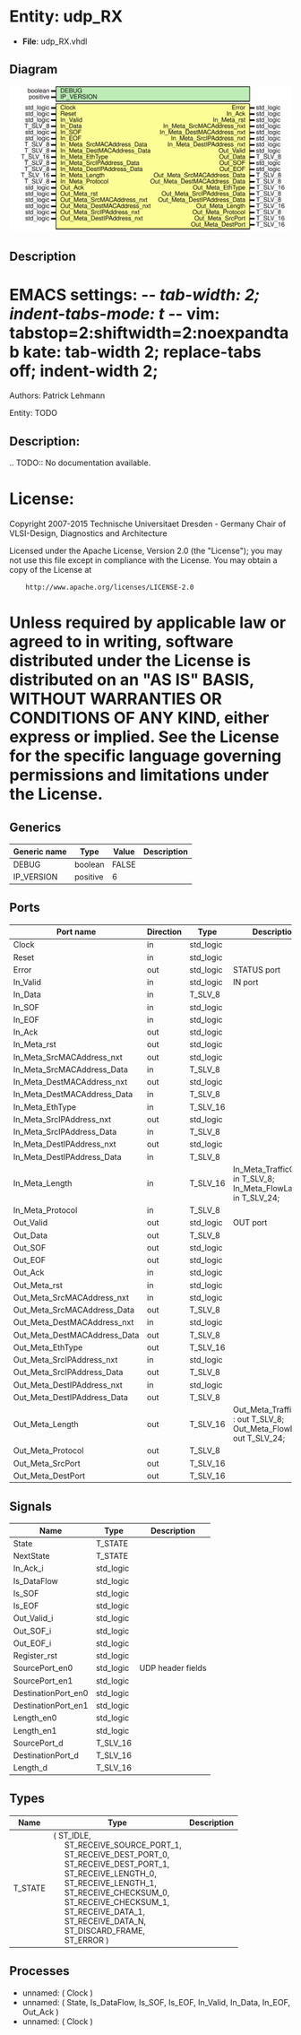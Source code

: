 # Entity: udp_RX

- **File**: udp_RX.vhdl
## Diagram

![Diagram](udp_RX.svg "Diagram")
## Description

 EMACS settings: -*-  tab-width: 2; indent-tabs-mode: t -*-
 vim: tabstop=2:shiftwidth=2:noexpandtab
 kate: tab-width 2; replace-tabs off; indent-width 2;
 =============================================================================
 Authors:				 	Patrick Lehmann

 Entity:				 	TODO

 Description:
 -------------------------------------
 .. TODO:: No documentation available.

 License:
 =============================================================================
 Copyright 2007-2015 Technische Universitaet Dresden - Germany
										 Chair of VLSI-Design, Diagnostics and Architecture

 Licensed under the Apache License, Version 2.0 (the "License");
 you may not use this file except in compliance with the License.
 You may obtain a copy of the License at

		http://www.apache.org/licenses/LICENSE-2.0

 Unless required by applicable law or agreed to in writing, software
 distributed under the License is distributed on an "AS IS" BASIS,
 WITHOUT WARRANTIES OR CONDITIONS OF ANY KIND, either express or implied.
 See the License for the specific language governing permissions and
 limitations under the License.
 =============================================================================
## Generics

| Generic name | Type     | Value | Description |
| ------------ | -------- | ----- | ----------- |
| DEBUG        | boolean  | FALSE |             |
| IP_VERSION   | positive | 6     |             |
## Ports

| Port name                    | Direction | Type      | Description                                                                          |
| ---------------------------- | --------- | --------- | ------------------------------------------------------------------------------------ |
| Clock                        | in        | std_logic |                                                                                      |
| Reset                        | in        | std_logic |                                                                                      |
| Error                        | out       | std_logic | STATUS port                                                                          |
| In_Valid                     | in        | std_logic | IN port                                                                              |
| In_Data                      | in        | T_SLV_8   |                                                                                      |
| In_SOF                       | in        | std_logic |                                                                                      |
| In_EOF                       | in        | std_logic |                                                                                      |
| In_Ack                       | out       | std_logic |                                                                                      |
| In_Meta_rst                  | out       | std_logic |                                                                                      |
| In_Meta_SrcMACAddress_nxt    | out       | std_logic |                                                                                      |
| In_Meta_SrcMACAddress_Data   | in        | T_SLV_8   |                                                                                      |
| In_Meta_DestMACAddress_nxt   | out       | std_logic |                                                                                      |
| In_Meta_DestMACAddress_Data  | in        | T_SLV_8   |                                                                                      |
| In_Meta_EthType              | in        | T_SLV_16  |                                                                                      |
| In_Meta_SrcIPAddress_nxt     | out       | std_logic |                                                                                      |
| In_Meta_SrcIPAddress_Data    | in        | T_SLV_8   |                                                                                      |
| In_Meta_DestIPAddress_nxt    | out       | std_logic |                                                                                      |
| In_Meta_DestIPAddress_Data   | in        | T_SLV_8   |                                                                                      |
| In_Meta_Length               | in        | T_SLV_16  | 	In_Meta_TrafficClass						: in	T_SLV_8;	In_Meta_FlowLabel								: in	T_SLV_24;     |
| In_Meta_Protocol             | in        | T_SLV_8   |                                                                                      |
| Out_Valid                    | out       | std_logic | OUT port                                                                             |
| Out_Data                     | out       | T_SLV_8   |                                                                                      |
| Out_SOF                      | out       | std_logic |                                                                                      |
| Out_EOF                      | out       | std_logic |                                                                                      |
| Out_Ack                      | in        | std_logic |                                                                                      |
| Out_Meta_rst                 | in        | std_logic |                                                                                      |
| Out_Meta_SrcMACAddress_nxt   | in        | std_logic |                                                                                      |
| Out_Meta_SrcMACAddress_Data  | out       | T_SLV_8   |                                                                                      |
| Out_Meta_DestMACAddress_nxt  | in        | std_logic |                                                                                      |
| Out_Meta_DestMACAddress_Data | out       | T_SLV_8   |                                                                                      |
| Out_Meta_EthType             | out       | T_SLV_16  |                                                                                      |
| Out_Meta_SrcIPAddress_nxt    | in        | std_logic |                                                                                      |
| Out_Meta_SrcIPAddress_Data   | out       | T_SLV_8   |                                                                                      |
| Out_Meta_DestIPAddress_nxt   | in        | std_logic |                                                                                      |
| Out_Meta_DestIPAddress_Data  | out       | T_SLV_8   |                                                                                      |
| Out_Meta_Length              | out       | T_SLV_16  | 	Out_Meta_TrafficClass						: out	T_SLV_8;	Out_Meta_FlowLabel							: out	T_SLV_24;  |
| Out_Meta_Protocol            | out       | T_SLV_8   |                                                                                      |
| Out_Meta_SrcPort             | out       | T_SLV_16  |                                                                                      |
| Out_Meta_DestPort            | out       | T_SLV_16  |                                                                                      |
## Signals

| Name                | Type      | Description         |
| ------------------- | --------- | ------------------- |
| State               | T_STATE   |                     |
| NextState           | T_STATE   |                     |
| In_Ack_i            | std_logic |                     |
| Is_DataFlow         | std_logic |                     |
| Is_SOF              | std_logic |                     |
| Is_EOF              | std_logic |                     |
| Out_Valid_i         | std_logic |                     |
| Out_SOF_i           | std_logic |                     |
| Out_EOF_i           | std_logic |                     |
| Register_rst        | std_logic |                     |
| SourcePort_en0      | std_logic |  UDP header fields  |
| SourcePort_en1      | std_logic |                     |
| DestinationPort_en0 | std_logic |                     |
| DestinationPort_en1 | std_logic |                     |
| Length_en0          | std_logic |                     |
| Length_en1          | std_logic |                     |
| SourcePort_d        | T_SLV_16  |                     |
| DestinationPort_d   | T_SLV_16  |                     |
| Length_d            | T_SLV_16  |                     |
## Types

| Name    | Type                                                                                                                                                                                                                                                                                                                                                                                                                                                                                                                                                                                                                                                                | Description |
| ------- | ------------------------------------------------------------------------------------------------------------------------------------------------------------------------------------------------------------------------------------------------------------------------------------------------------------------------------------------------------------------------------------------------------------------------------------------------------------------------------------------------------------------------------------------------------------------------------------------------------------------------------------------------------------------- | ----------- |
| T_STATE | ( ST_IDLE,<br><span style="padding-left:20px"> ST_RECEIVE_SOURCE_PORT_1,<br><span style="padding-left:20px"> ST_RECEIVE_DEST_PORT_0,<br><span style="padding-left:20px">		ST_RECEIVE_DEST_PORT_1,<br><span style="padding-left:20px"> ST_RECEIVE_LENGTH_0,<br><span style="padding-left:20px">			ST_RECEIVE_LENGTH_1,<br><span style="padding-left:20px"> ST_RECEIVE_CHECKSUM_0,<br><span style="padding-left:20px">		ST_RECEIVE_CHECKSUM_1,<br><span style="padding-left:20px"> ST_RECEIVE_DATA_1,<br><span style="padding-left:20px">				ST_RECEIVE_DATA_N,<br><span style="padding-left:20px"> ST_DISCARD_FRAME,<br><span style="padding-left:20px"> ST_ERROR )  |             |
## Processes
- unnamed: ( Clock )
- unnamed: ( State, Is_DataFlow, Is_SOF, Is_EOF, In_Valid, In_Data, In_EOF, Out_Ack )
- unnamed: ( Clock )
